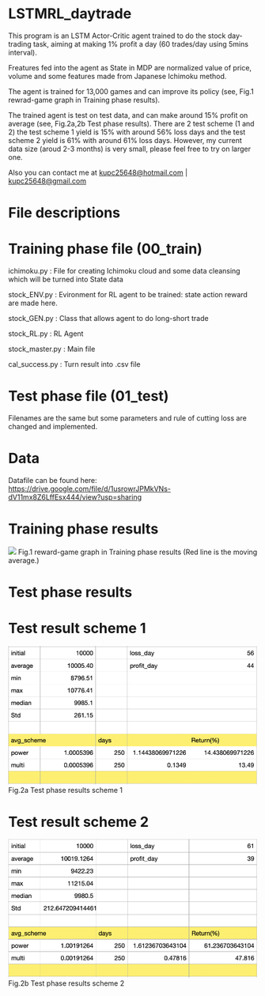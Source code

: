# LSTMRL_daytrade

This program is an LSTM Actor-Critic agent trained to do the stock day-trading task, aiming at making 1% profit a day (60 trades/day using 5mins interval).

Freatures fed into the agent as State in MDP are normalized value of price, volume and some features made from Japanese Ichimoku method.

The agent is trained for 13,000 games and can improve its policy (see, Fig.1 rewrad-game graph in Training phase results).

The trained agent is test on test data, and can make around 15% profit on average (see, Fig.2a,2b Test phase results). There are 2 test scheme (1 and 2) the test scheme 1 yield is 15% with around 56% loss days and the test scheme 2 yield is 61% with around 61% loss days. However, my current data size (aroud 2-3 months) is very small, please feel free to try on larger one.

Also you can contact me at kupc25648@hotmail.com | kupc25648@gmail.com


# File descriptions
# Training phase file (00_train)

ichimoku.py  : File for creating Ichimoku cloud and some data cleansing  which will be turned into State data 

stock_ENV.py : Evironment for RL agent to be trained: state action reward are made here.

stock_GEN.py : Class that allows agent to do long-short trade

stock_RL.py  : RL Agent

stock_master.py  : Main file 

cal_success.py : Turn result into .csv file

# Test phase file (01_test)

Filenames are the same but some parameters and rule of cutting loss are changed and implemented.

# Data

Datafile can be found here:
https://drive.google.com/file/d/1usrowrJPMkVNs-dV11mx8Z6LffEsx444/view?usp=sharing

# Training phase results

<img src="src/training.png">
Fig.1 reward-game graph in Training phase results (Red line is the moving average.)

# Test phase results

# Test result scheme 1

<img src="src/test_1.png">
Fig.2a Test phase results scheme 1

# Test result scheme 2

<img src="src/test_2.png">
Fig.2b Test phase results scheme 2

